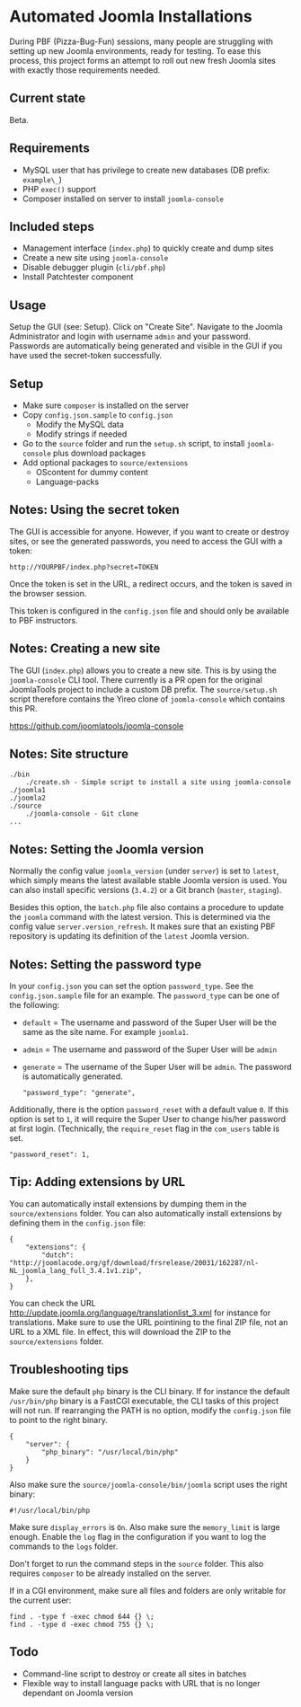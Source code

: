 # Automated Joomla Installations
During PBF (Pizza-Bug-Fun) sessions, many people are struggling with
setting up new Joomla environments, ready for testing. To ease this
process, this project forms an attempt to roll out new fresh Joomla
sites with exactly those requirements needed.

## Current state
Beta.

## Requirements
* MySQL user that has privilege to create new databases (DB prefix: `example\_`)
* PHP `exec()` support
* Composer installed on server to install `joomla-console`

## Included steps
* Management interface (`index.php`) to quickly create and dump sites
* Create a new site using `joomla-console`
* Disable debugger plugin (`cli/pbf.php`)
* Install Patchtester component

## Usage
Setup the GUI (see: Setup). Click on "Create Site". Navigate to the Joomla Administrator and login
with username `admin` and your password. Passwords are automatically being generated and visible in the GUI
if you have used the secret-token successfully.

## Setup
* Make sure `composer` is installed on the server
* Copy `config.json.sample` to `config.json`
    * Modify the MySQL data
    * Modify strings if needed
* Go to the `source` folder and run the `setup.sh` script, to install `joomla-console` plus download packages
* Add optional packages to `source/extensions`
    * OScontent for dummy content
    * Language-packs

## Notes: Using the secret token
The GUI is accessible for anyone. However, if you want to create or destroy sites, or see the generated passwords,
you need to access the GUI with a token:

    http://YOURPBF/index.php?secret=TOKEN

Once the token is set in the URL, a redirect occurs, and the token is saved in the browser session.

This token is configured in the `config.json` file and should only be available to PBF instructors.

## Notes: Creating a new site
The GUI (`index.php`) allows you to create a new site. This is by using the `joomla-console` CLI tool.
There currently is a PR open for the original JoomlaTools project to include a custom DB prefix.
The `source/setup.sh` script therefore contains the Yireo clone of `joomla-console` which contains this PR.

https://github.com/joomlatools/joomla-console

## Notes: Site structure
```
./bin
    ./create.sh - Simple script to install a site using joomla-console
./joomla1
./joomla2
./source
    ./joomla-console - Git clone 
...
```

## Notes: Setting the Joomla version
Normally the config value `joomla_version` (under `server`) is set to `latest`, which simply means the latest available stable Joomla
version is used. You can also install specific versions (`3.4.2`) or a Git branch (`master`, `staging`).

Besides this option, the `batch.php` file also contains a procedure to update the `joomla` command with the latest version. This is
determined via the config value `server.version_refresh`. It makes sure that an existing PBF repository is updating its definition of
the `latest` Joomla version.

## Notes: Setting the password type
In your `config.json` you can set the option `password_type`.
See the `config.json.sample` file for an example.
The `password_type` can be one of the following:
* `default` = The username and password of the Super User will be the same as the site name. For example `joomla1`.
* `admin` = The username and password of the Super User will be `admin`
* `generate` = The username of the Super User will be `admin`. The password is automatically generated.

    ```
    "password_type": "generate",
    ```

Additionally, there is the option `password_reset` with a default value `0`. If this option is set
to `1`, it will require the Super User to change his/her password at first login. (Technically, the
`require_reset` flag in the `com_users` table is set.

    "password_reset": 1,

## Tip: Adding extensions by URL
You can automatically install extensions by dumping them in the `source/extensions` folder. You can
also automatically install extensions by defining them in the `config.json` file:

    {
        "extensions": {
            "dutch": "http://joomlacode.org/gf/download/frsrelease/20031/162287/nl-NL_joomla_lang_full_3.4.1v1.zip",
        },
    }

You can check the URL http://update.joomla.org/language/translationlist_3.xml for instance for
translations. Make sure to use the URL pointining to the final ZIP file, not an URL to a XML file.
In effect, this will download the ZIP to the `source/extensions` folder.

## Troubleshooting tips
Make sure the default `php` binary is the CLI binary. If for instance the default `/usr/bin/php` binary is a FastCGI executable, the
CLI tasks of this project will not run. If rearranging the PATH is no option, modify the `config.json` file to point to the right binary.

    {
        "server": {
            "php_binary": "/usr/local/bin/php"
        }
    }

Also make sure the `source/joomla-console/bin/joomla` script uses the right binary:

    #!/usr/local/bin/php

Make sure `display_errors` is `On`. Also make sure the `memory_limit` is large enough. Enable the `log` flag in the configuration if
you want to log the commands to the `logs` folder.

Don't forget to run the command steps in the `source` folder. This also requires `composer` to be already installed on the server.

If in a CGI environment, make sure all files and folders are only writable for the current user:

    find . -type f -exec chmod 644 {} \;
    find . -type d -exec chmod 755 {} \;

## Todo
* Command-line script to destroy or create all sites in batches
* Flexible way to install language packs with URL that is no longer dependant on Joomla version
